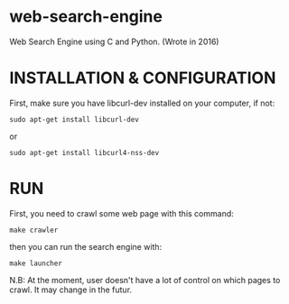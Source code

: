 # web-search-engine
Web Search Engine using C and Python. (Wrote in 2016)


# INSTALLATION & CONFIGURATION
First, make sure you have libcurl-dev installed on your computer, if not:
```
sudo apt-get install libcurl-dev
```
or
```
sudo apt-get install libcurl4-nss-dev
```

# RUN
First, you need to crawl some web page with this command:
```
make crawler
```
then you can run the search engine with:
```
make launcher
```
N.B: At the moment, user doesn't have a lot of control on which pages to crawl. It may change in the futur.
